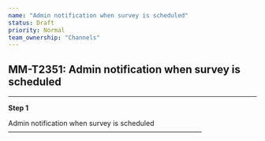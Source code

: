 ```yaml
---
name: "Admin notification when survey is scheduled"
status: Draft
priority: Normal
team_ownership: "Channels"
---
```


## MM-T2351: Admin notification when survey is scheduled

---

**Step 1**

Admin notification when survey is scheduled\
————————————————————————————
